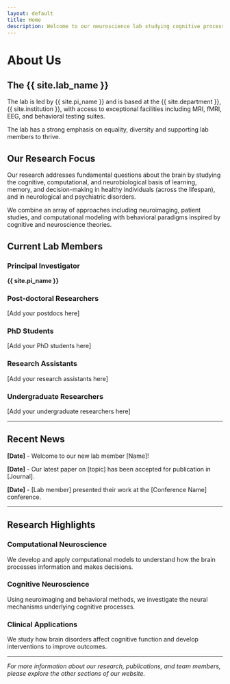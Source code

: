```yaml
---
layout: default
title: Home
description: Welcome to our neuroscience lab studying cognitive processes and brain function
---
```


# About Us

## The {{ site.lab_name }}

The lab is led by {{ site.pi_name }} and is based at the {{ site.department }}, {{ site.institution }}, with access to exceptional facilities including MRI, fMRI, EEG, and behavioral testing suites.

The lab has a strong emphasis on equality, diversity and supporting lab members to thrive.

<div class="research-focus">
  <h2>Our Research Focus</h2>
  <p>Our research addresses fundamental questions about the brain by studying the cognitive, computational, and neurobiological basis of learning, memory, and decision-making in healthy individuals (across the lifespan), and in neurological and psychiatric disorders.</p>
  
  <p>We combine an array of approaches including neuroimaging, patient studies, and computational modeling with behavioral paradigms inspired by cognitive and neuroscience theories.</p>
</div>

## Current Lab Members

### Principal Investigator
**{{ site.pi_name }}**

### Post-doctoral Researchers
[Add your postdocs here]

### PhD Students
[Add your PhD students here]

### Research Assistants
[Add your research assistants here]

### Undergraduate Researchers
[Add your undergraduate researchers here]

---

## Recent News

**[Date]** - Welcome to our new lab member [Name]!

**[Date]** - Our latest paper on [topic] has been accepted for publication in [Journal].

**[Date]** - [Lab member] presented their work at the [Conference Name] conference.

---

## Research Highlights

### Computational Neuroscience
We develop and apply computational models to understand how the brain processes information and makes decisions.

### Cognitive Neuroscience
Using neuroimaging and behavioral methods, we investigate the neural mechanisms underlying cognitive processes.

### Clinical Applications
We study how brain disorders affect cognitive function and develop interventions to improve outcomes.

---

*For more information about our research, publications, and team members, please explore the other sections of our website.*
